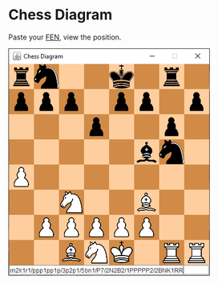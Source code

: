 # Chess Diagram

Paste your [FEN](https://www.chessprogramming.org/Forsyth-Edwards_Notation), view the position.

![screenshot of an example position](./pics/example.png)
